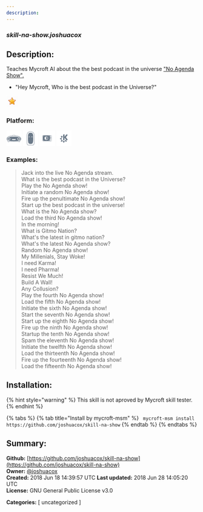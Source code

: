 ```yaml
---
description: 
---
```


### _skill-na-show.joshuacox_  
## Description:  
Teaches Mycroft AI about the the best podcast in the universe ["No Agenda Show".](http://www.noagendashow.com/)

* "Hey Mycroft, Who is the best podcast in the Universe?"  
  
![](../.gitbook/assets/star.png)  
  
### Platform:  
 ![Mark I](../.gitbook/assets/mark-1-icon.png)  ![Mark II](../.gitbook/assets/mark-2-icon.png)  ![Picroft](../.gitbook/assets/picroft-icon.png)  ![plasmoid](../.gitbook/assets/kde.png)   
### Examples:  
> Jack into the live No Agenda stream.  
> What is the best podcast in the Universe?  
> Play the No Agenda show!  
> Initiate a random No Agenda show!  
> Fire up the penultimate No Agenda show!  
> Start up the best podcast in the universe!  
> What is the No Agenda show?  
> Load the third No Agenda show!  
> In the morning!  
> What is Gitmo Nation?  
> What's the latest in gitmo nation?  
> What's the latest No Agenda show?  
> Random No Agenda show!  
> My Millenials, Stay Woke!  
> I need Karma!  
> I need Pharma!  
> Resist We Much!  
> Build A Wall!  
> Any Collusion?  
> Play the fourth No Agenda show!  
> Load the fifth No Agenda show!  
> Initiate the sixth No Agenda show!  
> Start the seventh No Agenda show!  
> Start up the eighth No Agenda show!  
> Fire up the ninth No Agenda show!  
> Startup the tenth No Agenda show!  
> Spam the eleventh No Agenda show!  
> Initiate the twelfth No Agenda show!  
> Load the thirteenth No Agenda show!  
> Fire up the fourteenth No Agenda show!  
> Load the fifteenth No Agenda show!  
  
## Installation:  
{% hint style="warning" %}
This skill is not aproved by Mycroft skill tester.
{% endhint %}
    
{% tabs %}
{% tab title="Install by mycroft-msm" %}
``` mycroft-msm install https://github.com/joshuacox/skill-na-show```
{% endtab %}
  {% endtabs %}
    
## Summary:  
**Github:** [https://github.com/joshuacox/skill-na-show](https://github.com/joshuacox/skill-na-show)  
**Owner:** [@joshuacox](https://github.com/joshuacox)  
**Created:** 2018 Jun 18 14:39:57 UTC  **Last updated:** 2018 Jun 28 14:05:20 UTC  
**License:** GNU General Public License v3.0  
  
**Categories:** [ uncategorized ]   
